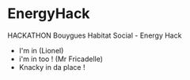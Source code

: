 EnergyHack
==========

HACKATHON Bouygues Habitat Social - Energy Hack

- I'm in (Lionel)
- i'm in too ! (Mr Fricadelle)
- Knacky in da place !